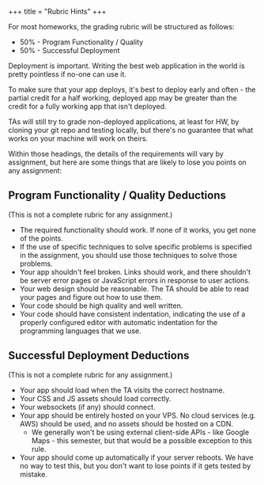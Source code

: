 +++
title = "Rubric Hints"
+++

For most homeworks, the grading rubric will be structured as follows:

 - 50% - Program Functionality / Quality
 - 50% - Successful Deployment

Deployment is important. Writing the best web application in the world is pretty
pointless if no-one can use it. 

To make sure that your app deploys, it's best to deploy early and often - the 
partial credit for a half working, deployed app may be greater than the credit
for a fully working app that isn't deployed.

TAs will still try to grade non-deployed applications, at least for HW, by
cloning your git repo and testing locally, but there's no guarantee that what
works on your machine will work on theirs.

Within those headings, the details of the requirements will vary by assignment,
but here are some things that are likely to lose you points on any assignment:

## Program Functionality / Quality Deductions

(This is not a complete rubric for any assignment.)

 - The required functionality should work. If none of it works, you get none of
   the points.
 - If the use of specific techniques to solve specific problems is specified in
   the assignment, you should use those techniques to solve those problems.
 - Your app shouldn't feel broken. Links should work, and there shouldn't be
   server error pages or JavaScript errors in response to user actions.
 - Your web design should be reasonable. The TA should be able to read your
   pages and figure out how to use them.
 - Your code should be high quality and well written. 
 - Your code should have consistent indentation, indicating the use of a
   properly configured editor with automatic indentation for the programming
   languages that we use.

## Successful Deployment Deductions

(This is not a complete rubric for any assignment.)

 - Your app should load when the TA visits the correct hostname.
 - Your CSS and JS assets should load correctly.
 - Your websockets (if any) should connect.
 - Your app should be entirely hosted on your VPS. No cloud services (e.g. AWS)
   should be used, and no assets should be hosted on a CDN.
   - We generally won't be using external client-side APIs - like Google Maps -
     this semester, but that would be a possible exception to this rule.
 - Your app should come up automatically if your server reboots. We have no way
   to test this, but you don't want to lose points if it gets tested by mistake.
   
